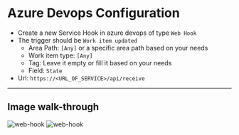 # Azure Devops Configuration

- Create a new Service Hook in azure devops of type `Web Hook`
- The trigger should be `Work item updated`
    - Area Path: `[Any]` or a specific area path based on your needs
    - Work item type: `[Any]`
    - Tag: Leave it empty or fill it based on your needs
    - Field: `State`
- Url: `https://<URL_OF_SERVICE>/api/receive`

---

## Image walk-through

![web-hook](/img/web-hook.png)
![web-hook](/img/web-hook2.png)
